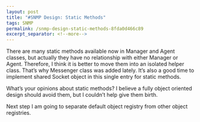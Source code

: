 ```yaml
---
layout: post
title: "#SNMP Design: Static Methods"
tags: SNMP
permalink: /snmp-design-static-methods-8fda0d466c89
excerpt_separator: <!--more-->
---
```

There are many static methods available now in Manager and Agent classes, but actually they have no relationship with either Manager or Agent. Therefore, I think it is better to move them into an isolated helper class. That’s why Messenger class was added lately. It’s also a good time to implement shared Socket object in this single entry for static methods.

What’s your opinions about static methods? I believe a fully object oriented design should avoid them, but I couldn’t help give them birth.

Next step I am going to separate default object registry from other object registries.
<!--more-->